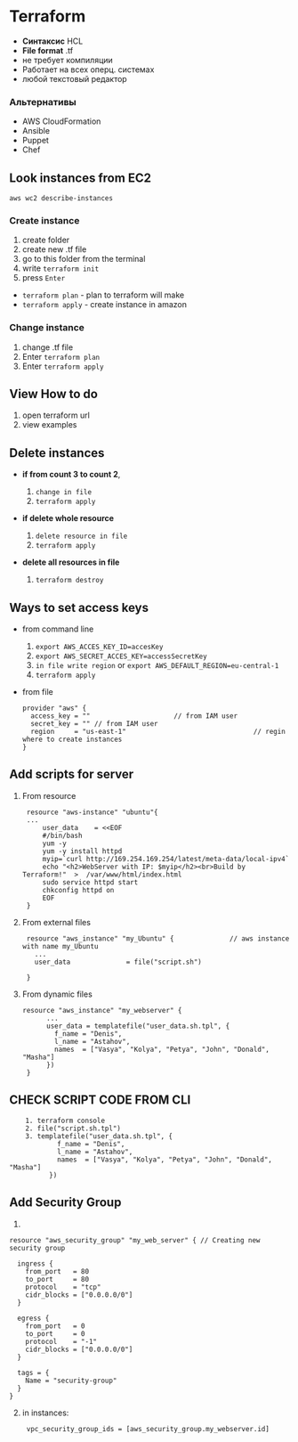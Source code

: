 # Terraform

- **Синтаксис**  HCL
- **File format** .tf
- не требует компиляции
- Работает на всех оперц. системах
- любой текстовый редактор

### Альтернативы 

- AWS CloudFormation
- Ansible
- Puppet
- Chef


## Look instances from EC2

``aws wc2 describe-instances``

### Create instance

1. create folder
2. create new .tf file 
3. go to this folder from the terminal 
4. write ```terraform init```
5. press `Enter`

- ```terraform plan``` - plan to terraform will make
- ```terraform apply``` - create instance in amazon

### Change instance 

1. change .tf file
2. Enter ```terraform plan```
3. Enter ```terraform apply``` 


## View How to do 

1. open terraform url
2. view examples


## Delete instances 

- **if from count 3 to count 2**, 
  1. ``change in file`` 
  2. ``terraform apply``
  
- **if delete whole resource**
  1. ``delete resource in file``
  2. ``terraform apply``
  
- **delete all resources in file**
  1. ```terraform destroy```



##  Ways to set access keys 

- from command line
   1. ``export AWS_ACCES_KEY_ID=accesKey``
   2. ``export AWS_SECRET_ACCES_KEY=accessSecretKey``
   3. ``in file write region`` or ``export AWS_DEFAULT_REGION=eu-central-1`` 
   4. ``terraform apply``

- from file 

      provider "aws" {
        access_key = ""                     // from IAM user
        secret_key = "" // from IAM user
        region     = "us-east-1"                                // regin where to create instances
      }


## Add scripts for server 

1. From resource 


        resource "aws-instance" "ubuntu"{
        ...
            user_data    = <<EOF
            #/bin/bash
            yum -y
            yum -y install httpd
            myip=`curl http://169.254.169.254/latest/meta-data/local-ipv4`
            echo "<h2>WebServer with IP: $myip</h2><br>Build by Terraform!"  >  /var/www/html/index.html
            sudo service httpd start
            chkconfig httpd on
            EOF
        }

2. From external files 

        resource "aws_instance" "my_Ubuntu" {              // aws instance with name my_Ubuntu
          ...
          user_data              = file("script.sh")

        }
 
 3. From dynamic files
        
        resource "aws_instance" "my_webserver" {
              ...
              user_data = templatefile("user_data.sh.tpl", {
                f_name = "Denis",
                l_name = "Astahov",
                names  = ["Vasya", "Kolya", "Petya", "John", "Donald", "Masha"]
              })
         }     


      
      
## CHECK SCRIPT CODE FROM CLI      

        1. terraform console
        2. file("script.sh.tpl")
        3. templatefile("user_data.sh.tpl", {
                f_name = "Denis",
                l_name = "Astahov",
                names  = ["Vasya", "Kolya", "Petya", "John", "Donald", "Masha"]
              })
        
## Add Security Group

1.

    resource "aws_security_group" "my_web_server" { // Creating new security group

      ingress {
        from_port   = 80
        to_port     = 80
        protocol    = "tcp"
        cidr_blocks = ["0.0.0.0/0"]
      }

      egress {
        from_port   = 0
        to_port     = 0
        protocol    = "-1"
        cidr_blocks = ["0.0.0.0/0"]
      }

      tags = {
        Name = "security-group"
      }
    }

2. in instances:

        vpc_security_group_ids = [aws_security_group.my_webserver.id]
    
